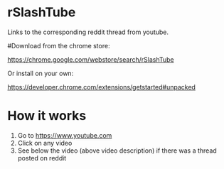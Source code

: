 # rSlashTube
Links to the corresponding reddit thread from youtube.

#Download from the chrome store:

https://chrome.google.com/webstore/search/rSlashTube

Or install on your own:

https://developer.chrome.com/extensions/getstarted#unpacked

# How it works
1. Go to https://www.youtube.com
2. Click on any video
3. See below the video (above video description) if there was a thread posted on reddit
